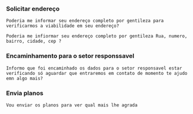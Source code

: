 ### Solicitar endereço 
```text
Poderia me informar seu endereço completo por gentileza para verificarmos a viabilidade em seu endereço? 
```
```text
Poderia me infiormar seu endereço completo por gentileza Rua, numero, bairro, cidade, cep ?
```
### Encaminhamento para o setor responssavel 
```text
Informo que foi encaminhado os dados para o setor responsavel estar verificando só aguardar que entraremos em contato de momento te ajudo emn algo mais? 
```
### Envia planos
```text
Vou enviar os planos para ver qual mais lhe agrada  
```
